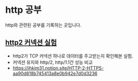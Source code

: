 # http 공부

http와 관련된 공부를 기록하는 곳입니다.

## [http2 커넥션 실험](https://github.com/jhkim31/Study-Room/http/http2_tcp_connection_test)
* http2가 TCP 커넥션 하나로 데이터를 주고받는지 확인해본 실험.
* 커넥션 유지와 http/2, http/1.1간 성능 비교
* https://jhkim31.notion.site/HTTP-2-HTTPS-aa90d818b745413a8e0b942e7d0d3236